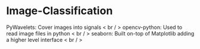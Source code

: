 # Image-Classification
PyWavelets: Cover images into signals < br / >
opencv-python: Used to read image files in python < br / >
seaborn: Built on-top of Matplotlib adding a higher level interface < br / >
